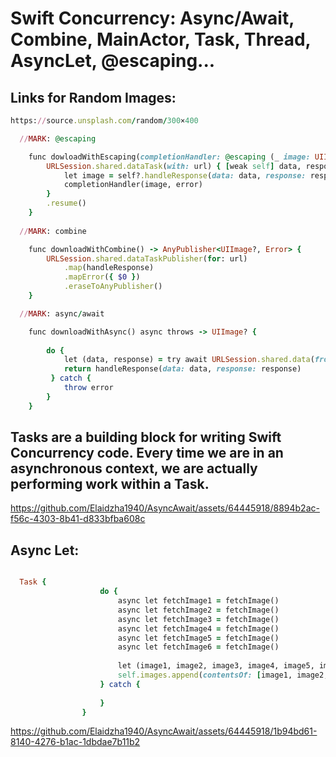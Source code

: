 Swift Concurrency: Async/Await, Combine, MainActor, Task, Thread, AsyncLet, @escaping...
============

Links for Random Images: 
------------------------

```````````````````````ruby
https://source.unsplash.com/random/300×400

```````````````````````
 
```````````````````````ruby
  //MARK: @escaping

    func dowloadWithEscaping(completionHandler: @escaping (_ image: UIImage?, _ error: Error?) -> Void) {
        URLSession.shared.dataTask(with: url) { [weak self] data, response, error in
            let image = self?.handleResponse(data: data, response: response)
            completionHandler(image, error)
        }
        .resume()
    }
 
  //MARK: combine

    func downloadWithCombine() -> AnyPublisher<UIImage?, Error> {
        URLSession.shared.dataTaskPublisher(for: url)
            .map(handleResponse)
            .mapError({ $0 })
            .eraseToAnyPublisher()
    }

  //MARK: async/await

    func downloadWithAsync() async throws -> UIImage? {
        
        do {
            let (data, response) = try await URLSession.shared.data(from: url, delegate: nil)
            return handleResponse(data: data, response: response)
         } catch {
            throw error
        }
    }
```````````````````````

Tasks are a building block for writing Swift Concurrency code. Every time we are in an asynchronous context, we are actually performing work within a Task.
-----------------------------------------------------------------------------------------------------------------------------------------------------------

https://github.com/Elaidzha1940/AsyncAwait/assets/64445918/8894b2ac-f56c-4303-8b41-d833bfba608c

Async Let: 
----------

```````````ruby

  Task {
                    do {
                        async let fetchImage1 = fetchImage()
                        async let fetchImage2 = fetchImage()
                        async let fetchImage3 = fetchImage()
                        async let fetchImage4 = fetchImage()
                        async let fetchImage5 = fetchImage()
                        async let fetchImage6 = fetchImage()
                        
                        let (image1, image2, image3, image4, image5, image6) = await (try fetchImage1, try fetchImage2, try fetchImage3, try fetchImage4, try fetchImage5, try fetchImage6)
                        self.images.append(contentsOf: [image1, image2, image3, image4, image5, image6])
                    } catch {
                        
                    }
                }
```````````

https://github.com/Elaidzha1940/AsyncAwait/assets/64445918/1b94bd61-8140-4276-b1ac-1dbdae7b11b2

